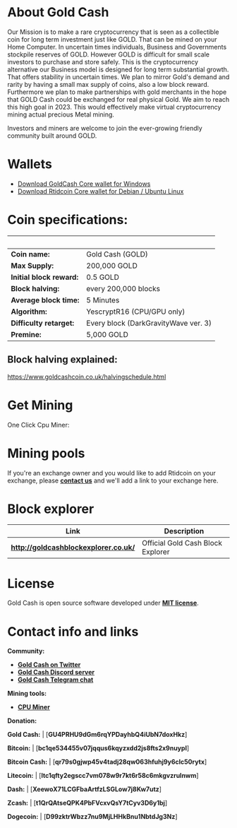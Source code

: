 # About Gold Cash
Our Mission is to make a rare cryptocurrency that is seen as a collectible coin for long term investment just like GOLD. That can be mined on your Home Computer. In uncertain times individuals, Business and Governments stockpile reserves of GOLD. However GOLD is difficult for small scale investors to purchase and store safely. This is the cryptocurrency alternative our Business model is designed for long term substantial growth. That offers stability in uncertain times. We plan to mirror Gold's demand and rarity by having a small max supply of coins, also a low block reward. Furthermore we plan to make partnerships with gold merchants in the hope that GOLD Cash could be exchanged for real physical Gold. We aim to reach this high goal in 2023. This would effectively make virtual cryptocurrency mining actual precious Metal mining.

Investors and miners are welcome to join the ever-growing friendly community built around GOLD.

# Wallets
- [Download GoldCash Core wallet for Windows]()
- [Download Rtidcoin Core wallet for Debian / Ubuntu Linux](https://github.com/Rtid-Platform/Rtid-Platform/releases/)


# Coin specifications:
&nbsp; | &nbsp;
------ | ------
**Coin name:** | Gold Cash (GOLD)
**Max Supply:** | 200,000 GOLD
**Initial block reward:** | 0.5 GOLD
**Block halving:** | every 200,000 blocks
**Average block time:** | 5 Minutes
**Algorithm:** | YescryptR16 (CPU/GPU only)
**Difficulty retarget:** | Every block (DarkGravityWave ver. 3)
**Premine:** | 5,000 GOLD

## Block halving explained:

https://www.goldcashcoin.co.uk/halvingschedule.html

# Get Mining
One Click Cpu Miner:

# Mining pools


If you're an exchange owner and you would like to add Rtidcoin on your exchange, please [**contact us**](./README.md#contact-info-and-links) and we'll add a link to your exchange here.


# Block explorer

Link | Description
---- | -----------
**http://goldcashblockexplorer.co.uk/** | Official Gold Cash Block Explorer

# License

Gold Cash is open source software developed under [**MIT license**](./LICENSE).

# Contact info and links



**Community:**

- [**Gold Cash on Twitter**](https://twitter.com/GOLD_Cash_Coin)
- [**Gold Cash Discord server**](https://discord.gg/4Ksenhe)
- [**Gold Cash Telegram chat**](https://t.me/joinchat/Hz5vPxZKgv2kGzsFBizldw)


**Mining tools:**
- [**CPU Miner**](https://github.com/JayDDee/cpuminer-opt)


**Donation:**

**Gold Cash:** | [**GU4PRHU9dGm6rqYPDayhbQ4iUbN7doxHkz**]

**Bitcoin:** | [**bc1qe534455v07jqqus6kqyzxdd2js8fts2x9nuypl**]

**Bitcoin Cash:** | [**qr79s0gjwp45v4tadj28qw063hfuhj9y6clc50rytx**]

**Litecoin:** | [**ltc1qfty2egscc7vm078w9r7kt6r58c6mkgvzrulnwm**]

**Dash:** | [**XeewoX71LCGFbaArtfzLSGLow7j8Kw7utz**]

**Zcash:** | [**t1QrQAtseQPK4PbFVcxvQsY7tCyv3D6y1bj**]

**Dogecoin:** | [**D99zktrWbzz7nu9MjLHHkBnu1NbtdJg3Nz**]
